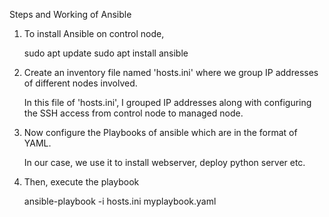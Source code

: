 Steps and Working of Ansible

1. To install Ansible on control node,
	
	sudo apt update
	sudo apt install ansible

2. Create an inventory file named 'hosts.ini' where we group IP addresses of different nodes involved.

	In this file of 'hosts.ini', I grouped IP addresses along with configuring the SSH access from control node
	to managed node.

3. Now configure the Playbooks of ansible which are in the format of YAML. 

	In our case,  we use it to install webserver, deploy python server etc.

4. Then, execute the playbook

	ansible-playbook -i hosts.ini myplaybook.yaml

